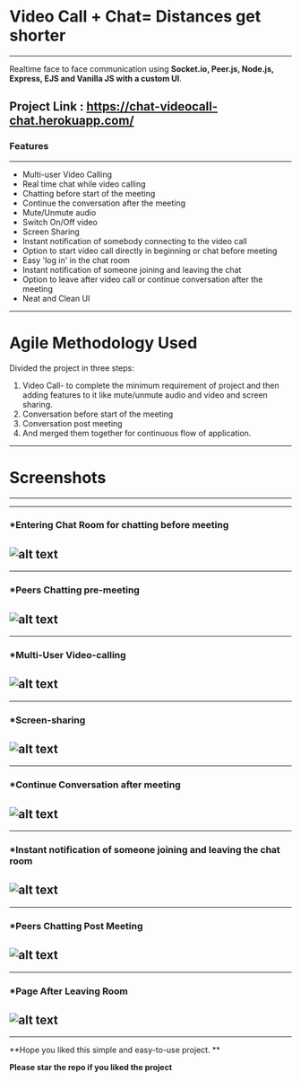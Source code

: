 # Video Call + Chat= Distances get shorter
---
Realtime face to face communication using **Socket.io, Peer.js, Node.js, Express, EJS and Vanilla JS with a custom UI**. 

**Project Link** : https://chat-videocall-chat.herokuapp.com/
---
### Features
---
* Multi-user Video Calling
* Real time chat while video calling
* Chatting before start of the meeting
* Continue the conversation after the meeting
* Mute/Unmute audio
* Switch On/Off video
* Screen Sharing
* Instant notification of somebody connecting to the video call
* Option to start video call directly in beginning or chat before meeting
* Easy 'log in' in the chat room 
* Instant notification of someone joining and leaving the chat
* Option to leave after video call or continue conversation after the meeting 
* Neat and Clean UI
---
# Agile Methodology Used

Divided the project in three steps:
1. Video Call- to complete the minimum requirement of project and then adding features to it like mute/unmute audio and video and screen sharing.
2. Conversation before start of the meeting 
3. Conversation post meeting
4. And merged them together for continuous flow of application.

---
# Screenshots
---
---
### *Entering Chat Room for chatting before meeting
![alt text](https://github.com/krish-1806/Video-Call-Final/blob/main/Screenshots/chat-before-meeting.png)
---
---
### *Peers Chatting pre-meeting
![alt text](https://github.com/krish-1806/Video-Call-Final/blob/main/Screenshots/peers-chatting-pre-meeting.png)
---
---
### *Multi-User Video-calling
![alt text](https://github.com/krish-1806/Video-Call-Final/blob/main/Screenshots/video-calling.png)
---
---
### *Screen-sharing
![alt text](https://github.com/krish-1806/Video-Call-Final/blob/main/Screenshots/screen-sharing.png)
---
---
### *Continue Conversation after meeting
![alt text](https://github.com/krish-1806/Video-Call-Final/blob/main/Screenshots/chat-after-meeting.png)
---
---
### *Instant notification of someone joining and leaving the chat room
![alt text](https://github.com/krish-1806/Video-Call-Final/blob/main/Screenshots/Instant-notifi-of-joining-and-leaving-chat.png)
---
---
### *Peers Chatting Post Meeting
![alt text](https://github.com/krish-1806/Video-Call-Final/blob/main/Screenshots/peers-chatting-post-meeting.png)
---
---
### *Page After Leaving Room 
![alt text](https://github.com/krish-1806/Video-Call-Final/blob/main/Screenshots/last-page.png)
---
---
**Hope you liked this simple and easy-to-use project. **

**Please star the repo if you liked the project**



